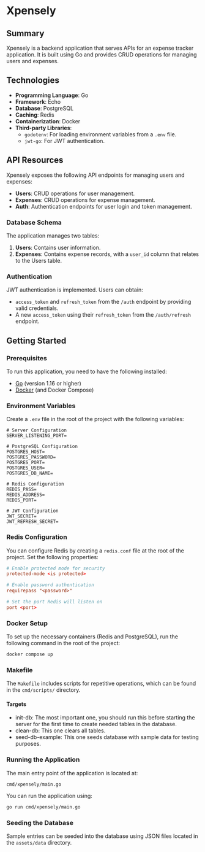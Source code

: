 # Xpensely

## Summary

Xpensely is a backend application that serves APIs for an expense tracker application. It is built using Go and provides CRUD operations for managing users and expenses.

## Technologies

- **Programming Language**: Go
- **Framework**: Echo
- **Database**: PostgreSQL
- **Caching**: Redis
- **Containerization**: Docker
- **Third-party Libraries**:
  - `godotenv`: For loading environment variables from a `.env` file.
  - `jwt-go`: For JWT authentication.

## API Resources

Xpensely exposes the following API endpoints for managing users and expenses:

- **Users**: CRUD operations for user management.
- **Expenses**: CRUD operations for expense management.
- **Auth**: Authentication endpoints for user login and token management.

### Database Schema

The application manages two tables:

1. **Users**: Contains user information.
2. **Expenses**: Contains expense records, with a `user_id` column that relates to the Users table.

### Authentication

JWT authentication is implemented. Users can obtain:

- `access_token` and `refresh_token` from the `/auth` endpoint by providing valid credentials.
- A new `access_token` using their `refresh_token` from the `/auth/refresh` endpoint.

## Getting Started

### Prerequisites

To run this application, you need to have the following installed:

- [Go](https://golang.org/dl/) (version 1.16 or higher)
- [Docker](https://www.docker.com/get-started) (and Docker Compose)

### Environment Variables

Create a `.env` file in the root of the project with the following variables:

```env
# Server Configuration
SERVER_LISTENING_PORT=

# PostgreSQL Configuration
POSTGRES_HOST=
POSTGRES_PASSWORD=
POSTGRES_PORT=
POSTGRES_USER=
POSTGRES_DB_NAME=

# Redis Configuration
REDIS_PASS=
REDIS_ADDRESS=
REDIS_PORT=

# JWT Configuration
JWT_SECRET=
JWT_REFRESH_SECRET=
```

### Redis Configuration

You can configure Redis by creating a `redis.conf` file at the root of the project. Set the following properties:

```conf
# Enable protected mode for security
protected-mode <is protected>

# Enable password authentication
requirepass "<password>"

# Set the port Redis will listen on
port <port>
```

### Docker Setup

To set up the necessary containers (Redis and PostgreSQL), run the following command in the root of the project:

```bash
docker compose up
```

### Makefile

The `Makefile` includes scripts for repetitive operations, which can be found in the `cmd/scripts/` directory.

#### Targets

- init-db: The most important one, you should run this before starting the server for the first time to create needed tables in the database.
- clean-db: This one clears all tables.
- seed-db-example: This one seeds database with sample data for testing purposes.

### Running the Application

The main entry point of the application is located at:

```
cmd/xpensely/main.go
```

You can run the application using:

```bash
go run cmd/xpensely/main.go
```

### Seeding the Database

Sample entries can be seeded into the database using JSON files located in the `assets/data` directory.
